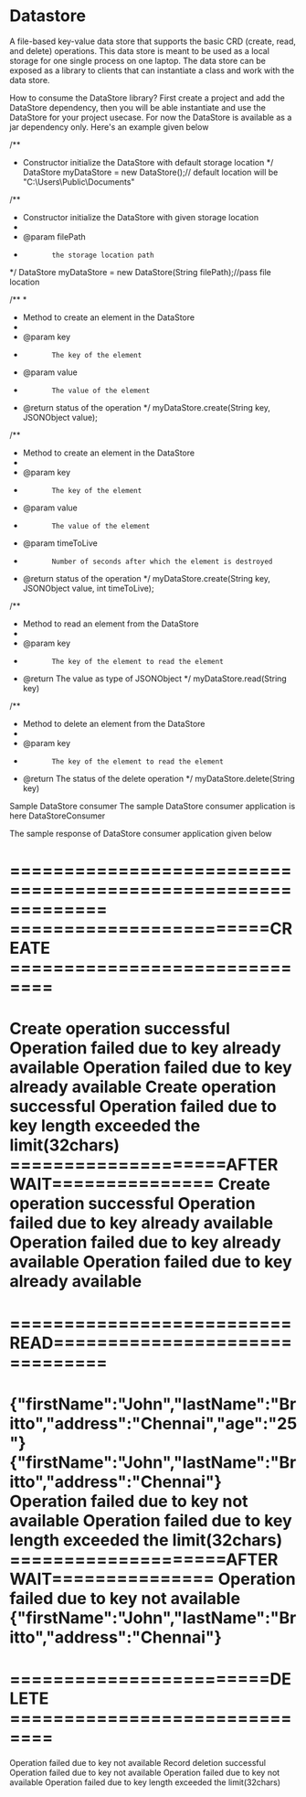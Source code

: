 # Datastore
A file-based key-value data store that supports the basic CRD (create, read, and delete) operations. This data store is meant to be used as a local storage for one single process on one laptop. The data store can be exposed as a library to clients that can instantiate a class and work with the data store.

How to consume the DataStore library?
First create a project and add the DataStore dependency, then you will be able instantiate and use the DataStore for your project usecase. For now the DataStore is available as a jar dependency only. 
Here's an example given below

/**
* Constructor initialize the DataStore with default storage location
*/
DataStore myDataStore = new DataStore();// default location will be "C:\Users\Public\Documents"


/**
* Constructor initialize the DataStore with given storage location
*
* @param filePath
*            the storage location path
*/
DataStore myDataStore = new DataStore(String filePath);//pass file location


/**
*
* Method to create an element in the DataStore
*
* @param key
*            The key of the element
* @param value
*            The value of the element
* @return status of the operation
*/
myDataStore.create(String key, JSONObject value);


/**
* Method to create an element in the DataStore
*
* @param key
*            The key of the element
* @param value
*            The value of the element
* @param timeToLive
*            Number of seconds after which the element is destroyed
* @return status of the operation
*/
myDataStore.create(String key, JSONObject value, int timeToLive);


/**
* Method to read an element from the DataStore
*
* @param key
*            The key of the element to read the element
* @return The value as type of JSONObject
*/
myDataStore.read(String key)


/**
* Method to delete an element from the DataStore
*
* @param key
*            The key of the element to read the element
* @return The status of the delete operation
*/
myDataStore.delete(String key)

Sample DataStore consumer
The sample DataStore consumer application is here DataStoreConsumer

The sample response of DataStore consumer application given below

=============================================================
========================CREATE ==============================
=============================================================
Create operation successful
Operation failed due to key already available
Operation failed due to key already available
Create operation successful
Operation failed due to key length exceeded the limit(32chars)
====================AFTER WAIT===============
Create operation successful
Operation failed due to key already available
Operation failed due to key already available
Operation failed due to key already available
=============================================================
==========================READ===============================
=============================================================
{"firstName":"John","lastName":"Britto","address":"Chennai","age":"25"}
{"firstName":"John","lastName":"Britto","address":"Chennai"}
Operation failed due to key not available
Operation failed due to key length exceeded the limit(32chars)
====================AFTER WAIT===============
Operation failed due to key not available
{"firstName":"John","lastName":"Britto","address":"Chennai"}
=============================================================
========================DELETE ==============================
=============================================================
Operation failed due to key not available
Record deletion successful
Operation failed due to key not available
Operation failed due to key not available
Operation failed due to key length exceeded the limit(32chars)
